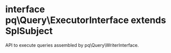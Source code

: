 # interface pq\Query\ExecutorInterface extends SplSubject

API to execute queries assembled by pq\Query\WriterInterface.

